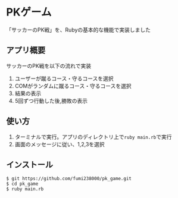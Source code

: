 # PKゲーム
 「サッカーのPK戦」を、Rubyの基本的な機能で実装しました

 
## アプリ概要
 
サッカーのPK戦を以下の流れで実装 

1. ユーザーが蹴るコース・守るコースを選択 
2. COMがランダムに蹴るコース・守るコースを選択  
3. 結果の表示     
4. 5回ずつ行動した後,勝敗の表示
 
## 使い方
 
1. ターミナルで実行。アプリのディレクトリ上で`ruby main.rb`で実行  
2. 画面のメッセージに従い、1,2,3を選択
 
## インストール
 
```
$ git https://github.com/fumi238000/pk_game.git
$ cd pk_game
$ ruby main.rb
```
